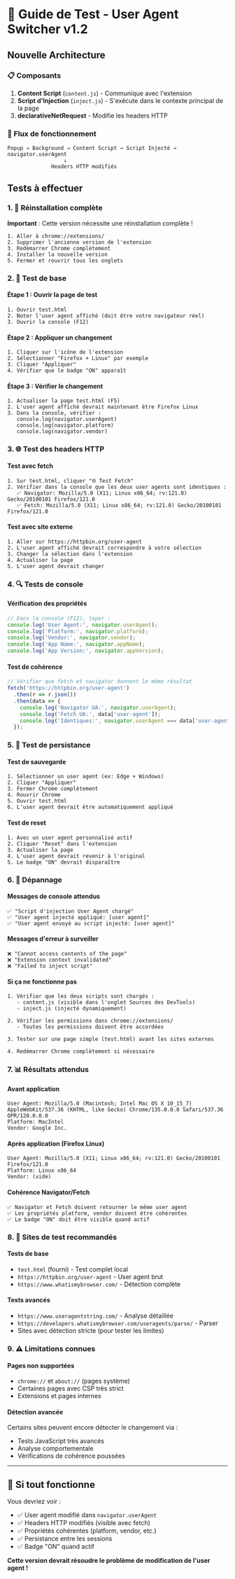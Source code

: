 # 🧪 Guide de Test - User Agent Switcher v1.2

## Nouvelle Architecture

### 📋 Composants
1. **Content Script** (`content.js`) - Communique avec l'extension
2. **Script d'Injection** (`inject.js`) - S'exécute dans le contexte principal de la page
3. **declarativeNetRequest** - Modifie les headers HTTP

### 🔄 Flux de fonctionnement
```
Popup → Background → Content Script → Script Injecté → navigator.userAgent
                  ↓
              Headers HTTP modifiés
```

## Tests à effectuer

### 1. 🔄 Réinstallation complète

**Important** : Cette version nécessite une réinstallation complète !

```
1. Aller à chrome://extensions/
2. Supprimer l'ancienne version de l'extension
3. Redémarrer Chrome complètement
4. Installer la nouvelle version
5. Fermer et rouvrir tous les onglets
```

### 2. 🧪 Test de base

#### Étape 1 : Ouvrir la page de test
```
1. Ouvrir test.html
2. Noter l'user agent affiché (doit être votre navigateur réel)
3. Ouvrir la console (F12)
```

#### Étape 2 : Appliquer un changement
```
1. Cliquer sur l'icône de l'extension
2. Sélectionner "Firefox + Linux" par exemple
3. Cliquer "Appliquer"
4. Vérifier que le badge "ON" apparaît
```

#### Étape 3 : Vérifier le changement
```
1. Actualiser la page test.html (F5)
2. L'user agent affiché devrait maintenant être Firefox Linux
3. Dans la console, vérifier :
   console.log(navigator.userAgent)
   console.log(navigator.platform)
   console.log(navigator.vendor)
```

### 3. 🌐 Test des headers HTTP

#### Test avec fetch
```
1. Sur test.html, cliquer "🌐 Test Fetch"
2. Vérifier dans la console que les deux user agents sont identiques :
   ✅ Navigator: Mozilla/5.0 (X11; Linux x86_64; rv:121.0) Gecko/20100101 Firefox/121.0
   ✅ Fetch: Mozilla/5.0 (X11; Linux x86_64; rv:121.0) Gecko/20100101 Firefox/121.0
```

#### Test avec site externe
```
1. Aller sur https://httpbin.org/user-agent
2. L'user agent affiché devrait correspondre à votre sélection
3. Changer la sélection dans l'extension
4. Actualiser la page
5. L'user agent devrait changer
```

### 4. 🔍 Tests de console

#### Vérification des propriétés
```javascript
// Dans la console (F12), taper :
console.log('User Agent:', navigator.userAgent);
console.log('Platform:', navigator.platform);
console.log('Vendor:', navigator.vendor);
console.log('App Name:', navigator.appName);
console.log('App Version:', navigator.appVersion);
```

#### Test de cohérence
```javascript
// Vérifier que fetch et navigator donnent le même résultat
fetch('https://httpbin.org/user-agent')
  .then(r => r.json())
  .then(data => {
    console.log('Navigator UA:', navigator.userAgent);
    console.log('Fetch UA:', data['user-agent']);
    console.log('Identiques:', navigator.userAgent === data['user-agent']);
  });
```

### 5. 🔄 Test de persistance

#### Test de sauvegarde
```
1. Sélectionner un user agent (ex: Edge + Windows)
2. Cliquer "Appliquer"
3. Fermer Chrome complètement
4. Rouvrir Chrome
5. Ouvrir test.html
6. L'user agent devrait être automatiquement appliqué
```

#### Test de reset
```
1. Avec un user agent personnalisé actif
2. Cliquer "Reset" dans l'extension
3. Actualiser la page
4. L'user agent devrait revenir à l'original
5. Le badge "ON" devrait disparaître
```

### 6. 🐛 Dépannage

#### Messages de console attendus
```
✅ "Script d'injection User Agent chargé"
✅ "User agent injecté appliqué: [user agent]"
✅ "User agent envoyé au script injecté: [user agent]"
```

#### Messages d'erreur à surveiller
```
❌ "Cannot access contents of the page"
❌ "Extension context invalidated"
❌ "Failed to inject script"
```

#### Si ça ne fonctionne pas
```
1. Vérifier que les deux scripts sont chargés :
   - content.js (visible dans l'onglet Sources des DevTools)
   - inject.js (injecté dynamiquement)

2. Vérifier les permissions dans chrome://extensions/
   - Toutes les permissions doivent être accordées

3. Tester sur une page simple (test.html) avant les sites externes

4. Redémarrer Chrome complètement si nécessaire
```

### 7. 📊 Résultats attendus

#### Avant application
```
User Agent: Mozilla/5.0 (Macintosh; Intel Mac OS X 10_15_7) AppleWebKit/537.36 (KHTML, like Gecko) Chrome/135.0.0.0 Safari/537.36 OPR/120.0.0.0
Platform: MacIntel
Vendor: Google Inc.
```

#### Après application (Firefox Linux)
```
User Agent: Mozilla/5.0 (X11; Linux x86_64; rv:121.0) Gecko/20100101 Firefox/121.0
Platform: Linux x86_64
Vendor: (vide)
```

#### Cohérence Navigator/Fetch
```
✅ Navigator et Fetch doivent retourner le même user agent
✅ Les propriétés platform, vendor doivent être cohérentes
✅ Le badge "ON" doit être visible quand actif
```

### 8. 🎯 Sites de test recommandés

#### Tests de base
- `test.html` (fourni) - Test complet local
- `https://httpbin.org/user-agent` - User agent brut
- `https://www.whatismybrowser.com/` - Détection complète

#### Tests avancés
- `https://www.useragentstring.com/` - Analyse détaillée
- `https://developers.whatismybrowser.com/useragents/parse/` - Parser
- Sites avec détection stricte (pour tester les limites)

### 9. ⚠️ Limitations connues

#### Pages non supportées
- `chrome://` et `about://` (pages système)
- Certaines pages avec CSP très strict
- Extensions et pages internes

#### Détection avancée
Certains sites peuvent encore détecter le changement via :
- Tests JavaScript très avancés
- Analyse comportementale
- Vérifications de cohérence poussées

---

## 🎉 Si tout fonctionne

Vous devriez voir :
- ✅ User agent modifié dans `navigator.userAgent`
- ✅ Headers HTTP modifiés (visible avec fetch)
- ✅ Propriétés cohérentes (platform, vendor, etc.)
- ✅ Persistance entre les sessions
- ✅ Badge "ON" quand actif

**Cette version devrait résoudre le problème de modification de l'user agent !**
